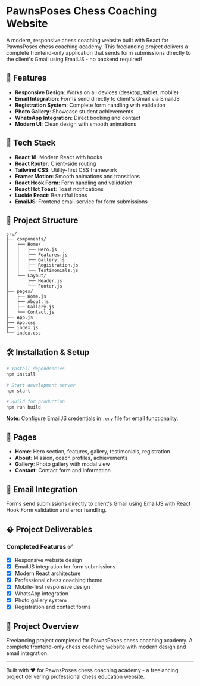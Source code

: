 # PawnsPoses Chess Coaching Website

A modern, responsive chess coaching website built with React for PawnsPoses chess coaching academy. This freelancing project delivers a complete frontend-only application that sends form submissions directly to the client's Gmail using EmailJS - no backend required!

## 🎯 Features

- **Responsive Design**: Works on all devices (desktop, tablet, mobile)
- **Email Integration**: Forms send directly to client's Gmail via EmailJS
- **Registration System**: Complete form handling with validation
- **Photo Gallery**: Showcase student achievements
- **WhatsApp Integration**: Direct booking and contact
- **Modern UI**: Clean design with smooth animations

## 🚀 Tech Stack

- **React 18**: Modern React with hooks
- **React Router**: Client-side routing
- **Tailwind CSS**: Utility-first CSS framework
- **Framer Motion**: Smooth animations and transitions
- **React Hook Form**: Form handling and validation
- **React Hot Toast**: Toast notifications
- **Lucide React**: Beautiful icons
- **EmailJS**: Frontend email service for form submissions

## 📁 Project Structure

```
src/
├── components/
│   ├── Home/
│   │   ├── Hero.js
│   │   ├── Features.js
│   │   ├── Gallery.js
│   │   ├── Registration.js
│   │   └── Testimonials.js
│   └── Layout/
│       ├── Header.js
│       └── Footer.js
├── pages/
│   ├── Home.js
│   ├── About.js
│   ├── Gallery.js
│   └── Contact.js
├── App.js
├── App.css
├── index.js
└── index.css
```

## 🛠️ Installation & Setup

```bash
# Install dependencies
npm install

# Start development server
npm start

# Build for production
npm run build
```

**Note**: Configure EmailJS credentials in `.env` file for email functionality.

## 📱 Pages

- **Home**: Hero section, features, gallery, testimonials, registration
- **About**: Mission, coach profiles, achievements
- **Gallery**: Photo gallery with modal view
- **Contact**: Contact form and information

## 📧 Email Integration

Forms send submissions directly to client's Gmail using EmailJS with React Hook Form validation and error handling.

## � Project Deliverables

### Completed Features ✅
- [x] Responsive website design
- [x] EmailJS integration for form submissions
- [x] Modern React architecture
- [x] Professional chess coaching theme
- [x] Mobile-first responsive design
- [x] WhatsApp integration
- [x] Photo gallery system
- [x] Registration and contact forms

## 🎯 Project Overview

Freelancing project completed for PawnsPoses chess coaching academy. A complete frontend-only chess coaching website with modern design and email integration.

---

Built with ❤️ for PawnsPoses chess coaching academy - a freelancing project delivering professional chess education website.